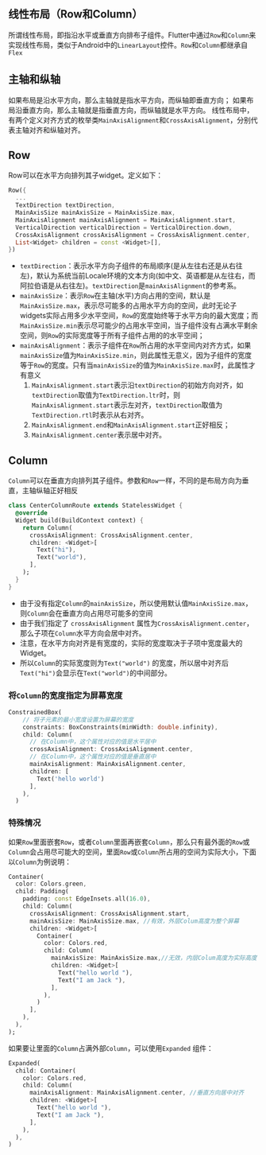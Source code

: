 ## 线性布局（Row和Column）

所谓线性布局，即指沿水平或垂直方向排布子组件。Flutter中通过`Row`和`Column`来实现线性布局，类似于Android中的`LinearLayout`控件。`Row`和`Column`都继承自`Flex`



## 主轴和纵轴

如果布局是沿水平方向，那么主轴就是指水平方向，而纵轴即垂直方向；
如果布局沿垂直方向，那么主轴就是指垂直方向，而纵轴就是水平方向。
线性布局中，有两个定义对齐方式的枚举类`MainAxisAlignment`和`CrossAxisAlignment`，分别代表主轴对齐和纵轴对齐。



## Row

Row可以在水平方向排列其子widget。定义如下：

```dart
Row({
  ...  
  TextDirection textDirection,    
  MainAxisSize mainAxisSize = MainAxisSize.max,    
  MainAxisAlignment mainAxisAlignment = MainAxisAlignment.start,
  VerticalDirection verticalDirection = VerticalDirection.down,  
  CrossAxisAlignment crossAxisAlignment = CrossAxisAlignment.center,
  List<Widget> children = const <Widget>[],
})
```

+ `textDirection`：表示水平方向子组件的布局顺序(是从左往右还是从右往左)，默认为系统当前Locale环境的文本方向(如中文、英语都是从左往右，而阿拉伯语是从右往左)。`textDirection`是`mainAxisAlignment`的参考系。
+ `mainAxisSize`：表示`Row`在主轴(水平)方向占用的空间，默认是`MainAxisSize.max`，表示尽可能多的占用水平方向的空间，此时无论子widgets实际占用多少水平空间，`Row`的宽度始终等于水平方向的最大宽度；而`MainAxisSize.min`表示尽可能少的占用水平空间，当子组件没有占满水平剩余空间，则`Row`的实际宽度等于所有子组件占用的的水平空间；
+ `mainAxisAlignment`：表示子组件在`Row`所占用的水平空间内对齐方式，如果`mainAxisSize`值为`MainAxisSize.min`，则此属性无意义，因为子组件的宽度等于`Row`的宽度。只有当`mainAxisSize`的值为`MainAxisSize.max`时，此属性才有意义
  1. `MainAxisAlignment.start`表示沿`textDirection`的初始方向对齐，如`textDirection`取值为`TextDirection.ltr`时，则`MainAxisAlignment.start`表示左对齐，`textDirection`取值为`TextDirection.rtl`时表示从右对齐。
  2. `MainAxisAlignment.end`和`MainAxisAlignment.start`正好相反；
  3. `MainAxisAlignment.center`表示居中对齐。



## Column

`Column`可以在垂直方向排列其子组件。参数和`Row`一样，不同的是布局方向为垂直，主轴纵轴正好相反

```dart
class CenterColumnRoute extends StatelessWidget {
  @override
  Widget build(BuildContext context) {
    return Column(
      crossAxisAlignment: CrossAxisAlignment.center,
      children: <Widget>[
        Text("hi"),
        Text("world"),
      ],
    );
  }
}
```

+ 由于没有指定`Column`的`mainAxisSize`，所以使用默认值`MainAxisSize.max`，则`Column`会在垂直方向占用尽可能多的空间
+ 由于我们指定了 `crossAxisAlignment` 属性为`CrossAxisAlignment.center`，那么子项在`Column`水平方向会居中对齐。
+ 注意，在水平方向对齐是有宽度的，实际的宽度取决于子项中宽度最大的Widget。
+ 所以`Column`的实际宽度则为`Text("world")` 的宽度，所以居中对齐后`Text("hi")`会显示在`Text("world")`的中间部分。



### 将`Column`的宽度指定为屏幕宽度

```dart
ConstrainedBox(
    // 将子元素的最小宽度设置为屏幕的宽度
    constraints: BoxConstraints(minWidth: double.infinity),
    child: Column(
      // 在Column中，这个属性对应的值是水平居中
      crossAxisAlignment: CrossAxisAlignment.center,
      // 在Column中，这个属性对应的值是垂直居中
      mainAxisAlignment: MainAxisAlignment.center,
      children: [
        Text('hello world')
      ],
    ),
  )
```



### 特殊情况

如果`Row`里面嵌套`Row`，或者`Column`里面再嵌套`Column`，那么只有最外面的`Row`或`Column`会占用尽可能大的空间，里面`Row`或`Column`所占用的空间为实际大小，下面以`Column`为例说明：

```dart
Container(
  color: Colors.green,
  child: Padding(
    padding: const EdgeInsets.all(16.0),
    child: Column(
      crossAxisAlignment: CrossAxisAlignment.start,
      mainAxisSize: MainAxisSize.max, //有效，外层Colum高度为整个屏幕
      children: <Widget>[
        Container(
          color: Colors.red,
          child: Column(
            mainAxisSize: MainAxisSize.max,//无效，内层Colum高度为实际高度  
            children: <Widget>[
              Text("hello world "),
              Text("I am Jack "),
            ],
          ),
        )
      ],
    ),
  ),
);
```



如果要让里面的`Column`占满外部`Column`，可以使用`Expanded` 组件：

```dart
Expanded( 
  child: Container(
    color: Colors.red,
    child: Column(
      mainAxisAlignment: MainAxisAlignment.center, //垂直方向居中对齐
      children: <Widget>[
        Text("hello world "),
        Text("I am Jack "),
      ],
    ),
  ),
)
```